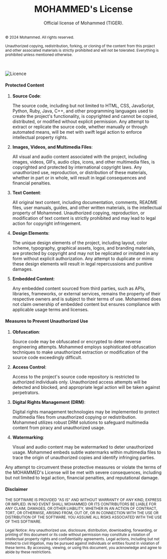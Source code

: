 <div align="center">
  <h1>MOHAMMED's License</h1>
  Official license of Mohammed (TIGER). 
</div>

<br>

<sub> © 2024 Mohammed. All rights reserved. </sub>

<sub> Unauthorized copying, redistribution, forking, or cloning of the content from this project and other associated materials is strictly prohibited and will not be tolerated. Everything is prohibited unless mentioned otherwise. </sub>

<br>

![Licence](https://github.com/tech-moh-logy/MOHAMMED-License/assets/132733865/af2cf24e-1e0d-4c1e-9f93-ebf31b5683c5)

#### Protected Content

1. **Source Code**:

   The source code, including but not limited to HTML, CSS, JavaScript, Python, Ruby, Java, C++, and other programming languages used to create the project's functionality, is copyrighted and cannot be copied, distributed, or modified without explicit permission. Any attempt to extract or replicate the source code, whether manually or through automated means, will be met with swift legal action to enforce intellectual property rights.

2. **Images, Videos, and Multimedia Files**:

   All visual and audio content associated with the project, including images, videos, GIFs, audio clips, icons, and other multimedia files, is copyrighted and protected by international copyright laws. Any unauthorized use, reproduction, or distribution of these materials, whether in part or in whole, will result in legal consequences and financial penalties.

3. **Text Content**:

   All original text content, including documentation, comments, README files, user manuals, guides, and other written materials, is the intellectual property of Mohammed. Unauthorized copying, reproduction, or modification of text content is strictly prohibited and may lead to legal action for copyright infringement.

4. **Design Elements**:

   The unique design elements of the project, including layout, color scheme, typography, graphical assets, logos, and branding materials, are protected by copyright and may not be replicated or imitated in any form without explicit authorization. Any attempt to duplicate or mimic these design elements will result in legal repercussions and punitive damages.

5. **Embedded Content**:

   Any embedded content sourced from third parties, such as APIs, libraries, frameworks, or external services, remains the property of their respective owners and is subject to their terms of use. Mohammed does not claim ownership of embedded content but ensures compliance with applicable usage terms and licenses.

#### Measures to Prevent Unauthorized Use

1. **Obfuscation**:

   Source code may be obfuscated or encrypted to deter reverse engineering attempts. Mohammed employs sophisticated obfuscation techniques to make unauthorized extraction or modification of the source code exceedingly difficult.

2. **Access Control**:

   Access to the project's source code repository is restricted to authorized individuals only. Unauthorized access attempts will be detected and blocked, and appropriate legal action will be taken against perpetrators.

3. **Digital Rights Management (DRM)**:

   Digital rights management technologies may be implemented to protect multimedia files from unauthorized copying or redistribution. Mohammed utilizes robust DRM solutions to safeguard multimedia content from piracy and unauthorized usage.

4. **Watermarking**:

   Visual and audio content may be watermarked to deter unauthorized usage. Mohammed embeds subtle watermarks within multimedia files to trace the origin of unauthorized copies and identify infringing parties.

Any attempt to circumvent these protective measures or violate the terms of the MOHAMMED's License will be met with severe consequences, including but not limited to legal action, financial penalties, and reputational damage.

#### Disclaimer

<sub>THE SOFTWARE IS PROVIDED "AS IS" AND WITHOUT WARRANTY OF ANY KIND, EXPRESS OR IMPLIED. IN NO EVENT SHALL MOHAMMED OR ITS CONTRIBUTORS BE LIABLE FOR ANY CLAIM, DAMAGES, OR OTHER LIABILITY, WHETHER IN AN ACTION OF CONTRACT, TORT, OR OTHERWISE, ARISING FROM, OUT OF, OR IN CONNECTION WITH THE USE OR DISTRIBUTION OF THE SOFTWARE. YOU ASSUME ALL RISKS ASSOCIATED WITH THE USE OF THIS SOFTWARE.</sub>

<sub>Legal Notice: Any unauthorized use, disclosure, distribution, downloading, forwarding, or printing of this document or its code without permission may constitute a violation of intellectual property rights and confidentiality agreements. Legal actions, including but not limited to civil litigation, may be pursued against individuals or entities found in violation of these terms. By accessing, viewing, or using this document, you acknowledge and agree to abide by these restrictions.</sub>
